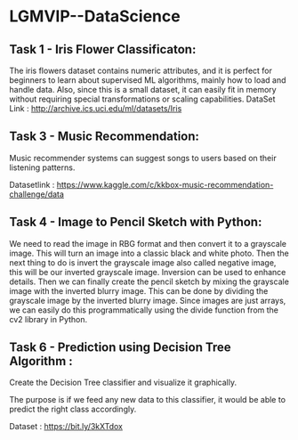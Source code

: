 # LGMVIP--DataScience





## Task 1 - Iris Flower Classificaton:
   The iris flowers dataset contains numeric attributes, and it is perfect for beginners to learn about supervised ML algorithms,
   mainly how to load and handle data. Also, since this is a small dataset, it can easily fit in memory without requiring special 
   transformations or scaling capabilities.
                       DataSet Link : http://archive.ics.uci.edu/ml/datasets/Iris


## Task 3 - Music Recommendation:

Music recommender systems can suggest songs to users based on their listening patterns.

Datasetlink :
https://www.kaggle.com/c/kkbox-music-recommendation-challenge/data




## Task 4 - Image to Pencil Sketch with Python:

We need to read the image in RBG format and then convert it to a grayscale image. This will turn an image into a classic black and white photo. Then the next thing to do is invert the grayscale image also called negative image, this will be our inverted grayscale image. Inversion can be used to enhance details. Then we can finally create the pencil sketch by mixing the grayscale image with the inverted blurry image. This can be done by dividing the grayscale image by the inverted blurry image. Since images are just arrays, we can easily do this programmatically using the divide function from the cv2 library in Python.


## Task 6 - Prediction using Decision Tree  Algorithm :

Create the Decision Tree classifier and visualize it graphically. 

The purpose is if we feed any new data to this classifier, it would be able to  predict the right class accordingly.  

Dataset : https://bit.ly/3kXTdox










